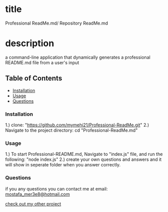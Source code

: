 # title

Professional ReadMe.md/ Repository ReadMe.md

# description

a command-line application that dynamically generates a professional README.md file from a user's input

## Table of Contents

* [Installation](#installation)
* [Usage](#usage)
* [Questions](#questions)

### Installation

1.) clone: "https://github.com/mymehi21/Professional-ReadMe.git"
2.) Navigate to the project directory: cd "Professional-ReadMe.md"

### Usage 

1.) To start Professional-README.md, Navigate to "index.js" file, and run the following: "node index.js"
2.) create your own questions and answers and it will show in seperate folder when you answer correctly. 


### Questions 

if you any questions you can contact me at email: mostafa_mer3e8@hotmail.com

[check out my other project](https://github.com/)

